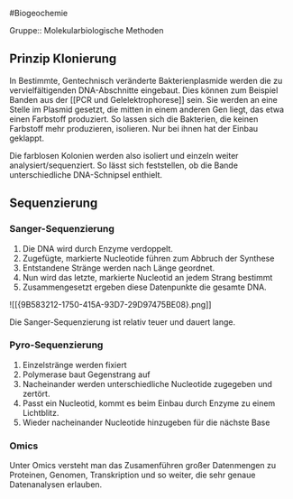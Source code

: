 #Biogeochemie 

Gruppe:: Molekularbiologische Methoden

## Prinzip Klonierung

In Bestimmte, Gentechnisch veränderte Bakterienplasmide werden die zu vervielfältigenden DNA-Abschnitte eingebaut. Dies können zum Beispiel Banden aus der [[PCR und Gelelektrophorese]] sein. Sie werden an eine Stelle im Plasmid gesetzt, die mitten in einem anderen Gen liegt, das etwa einen Farbstoff produziert. So lassen sich die Bakterien, die keinen Farbstoff mehr produzieren, isolieren. Nur bei ihnen hat der Einbau geklappt.

Die farblosen Kolonien werden also isoliert und einzeln weiter analysiert/sequenziert. So lässt sich feststellen, ob die Bande unterschiedliche DNA-Schnipsel enthielt.

## Sequenzierung

### Sanger-Sequenzierung

1. Die DNA wird durch Enzyme verdoppelt.
2. Zugefügte, markierte Nucleotide führen zum Abbruch der Synthese
3. Entstandene Stränge werden nach Länge geordnet. 
4. Nun wird das letzte, markierte Nucleotid an jedem Strang bestimmt
5. Zusammengesetzt ergeben diese Datenpunkte die gesamte DNA.

![[{9B583212-1750-415A-93D7-29D97475BE08}.png]]

Die Sanger-Sequenzierung ist relativ teuer und dauert lange.

### Pyro-Sequenzierung

1. Einzelstränge werden fixiert
2. Polymerase baut Gegenstrang auf
3. Nacheinander werden unterschiedliche Nucleotide zugegeben und zertört. 
4. Passt ein Nucleotid, kommt es beim Einbau durch Enzyme zu einem Lichtblitz. 
5. Wieder nacheinander Nucleotide hinzugeben für die nächste Base

### Omics

Unter Omics versteht man das Zusamenführen großer Datenmengen zu Proteinen, Genomen, Transkription und so weiter, die sehr genaue Datenanalysen erlauben.